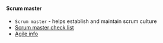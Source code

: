 #### Scrum master
* `Scrum master` - helps establish and maintain scrum culture
* [Scrum master check list](https://scrummasterchecklist.org/)
* [Agile info](../agile/agile.md)
